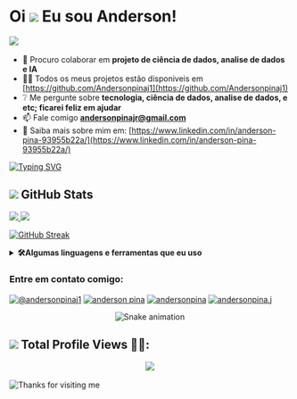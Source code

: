 
<h1>Oi <img src="https://slackmojis.com/emojis/4594-blob-wave/download" width="30" /> Eu sou Anderson! </h1>
<img src="https://raw.githubusercontent.com/MartinHeinz/MartinHeinz/master/wave.gif" width="30px">

- 👯 Procuro colaborar em **projeto de ciência de dados, analise de dados e IA**
- 👨‍💻 Todos os meus projetos estão disponiveis em [https://github.com/Andersonpinaj1](https://github.com/Andersonpinaj1)
- ❔ Me pergunte sobre **tecnologia, ciência de dados, analise de dados, e etc; ficarei feliz em ajudar**
- 📫 Fale comigo **andersonpinajr@gmail.com**
- 📄 Saiba mais sobre mim em: [https://www.linkedin.com/in/anderson-pina-93955b22a/](https://www.linkedin.com/in/anderson-pina-93955b22a/)

[![Typing SVG](https://readme-typing-svg.demolab.com?font=Fira+Code&pause=1000&center=true&vCenter=true&width=435&lines=Eu+sou+um+Cientista+de+Dados;Sempre+Aprendendo+coisas+Novas)](https://git.io/typing-svg)

 ## <img src="https://media.giphy.com/media/VgCDAzcKvsR6OM0uWg/giphy.gif" width="50"> GitHub Stats
 <div>
  <a href="https://github.com/Andersonpinaj1">
  <img height="180em" src="https://github-readme-stats.vercel.app/api?username=Andersonpinaj1&show_icons=true&theme=tokyonight&include_all_commits=true&count_private=true"/>
  <img height="180em" src="https://github-readme-stats.vercel.app/api/top-langs/?username=Andersonpinaj1&layout=compact&langs_count=7&theme=tokyonight"/>
    
[![GitHub Streak](https://streak-stats.demolab.com?user=Andersonpinaj1&theme=tokyonight&locale=pt_BR)](https://git.io/streak-stats)

<details>
  <summary><b>🛠️Algumas linguagens e ferramentas que eu uso</b></summary>
  <br/>
<p align="left"> <a href="https://www.microsoft.com/en-us/sql-server" target="_blank" rel="noreferrer"> <img src="https://www.svgrepo.com/show/303229/microsoft-sql-server-logo.svg" alt="mssql" width="40" height="40"/> </a> <a href="https://www.mysql.com/" target="_blank" rel="noreferrer"> <img src="https://raw.githubusercontent.com/devicons/devicon/master/icons/mysql/mysql-original-wordmark.svg" alt="mysql" width="40" height="40"/> </a> <a href="https://pandas.pydata.org/" target="_blank" rel="noreferrer"> <img src="https://raw.githubusercontent.com/devicons/devicon/2ae2a900d2f041da66e950e4d48052658d850630/icons/pandas/pandas-original.svg" alt="pandas" width="40" height="40"/> </a> <a href="https://www.postgresql.org" target="_blank" rel="noreferrer"> <img src="https://raw.githubusercontent.com/devicons/devicon/master/icons/postgresql/postgresql-original-wordmark.svg" alt="postgresql" width="40" height="40"/> </a> <a href="https://www.python.org" target="_blank" rel="noreferrer"> <img src="https://raw.githubusercontent.com/devicons/devicon/master/icons/python/python-original.svg" alt="python" width="40" height="40"/> </a> <a href="https://scikit-learn.org/" target="_blank" rel="noreferrer"> <img src="https://upload.wikimedia.org/wikipedia/commons/0/05/Scikit_learn_logo_small.svg" alt="scikit_learn" width="40" height="40"/> </a> <a href="https://seaborn.pydata.org/" target="_blank" rel="noreferrer"> <img src="https://seaborn.pydata.org/_images/logo-mark-lightbg.svg" alt="seaborn" width="40" height="40"/> </a> <a href="https://www.sqlite.org/" target="_blank" rel="noreferrer"> <img src="https://www.vectorlogo.zone/logos/sqlite/sqlite-icon.svg" alt="sqlite" width="40" height="40"/> </a> <a href="https://www.tensorflow.org" target="_blank" rel="noreferrer"> <img src="https://www.vectorlogo.zone/logos/tensorflow/tensorflow-icon.svg" alt="tensorflow" width="40" height="40"/> </a> </p>


</details>

    
<h3 align="left">Entre em contato comigo:</h3>
<p align="left">
<a href="https://twitter.com/@andersonpinaj1" target="blank"><img align="center" src="https://raw.githubusercontent.com/rahuldkjain/github-profile-readme-generator/master/src/images/icons/Social/twitter.svg" alt="@andersonpinaj1" height="30" width="40" /></a>
<a href="https://linkedin.com/in/anderson pina" target="blank"><img align="center" src="https://raw.githubusercontent.com/rahuldkjain/github-profile-readme-generator/master/src/images/icons/Social/linked-in-alt.svg" alt="anderson pina" height="30" width="40" /></a>
<a href="https://kaggle.com/andersonpina" target="blank"><img align="center" src="https://raw.githubusercontent.com/rahuldkjain/github-profile-readme-generator/master/src/images/icons/Social/kaggle.svg" alt="andersonpina" height="30" width="40" /></a>
<a href="https://instagram.com/andersonpina.j" target="blank"><img align="center" src="https://raw.githubusercontent.com/rahuldkjain/github-profile-readme-generator/master/src/images/icons/Social/instagram.svg" alt="andersonpina.j" height="30" width="40" /></a>
</p>
    
 
<div align="center">
  
  ![Snake animation](https://github.com/danielbped/danielbped/blob/output/github-contribution-grid-snake.svg)
 </p>
    
 </div>
    
 ## <img src=https://github.com/TheDudeThatCode/TheDudeThatCode/blob/master/Assets/Earth.gif width="30"> Total Profile Views 🕵️‍♀️: <br>
 <p align="center">
    <img alingn="center" src="https://profile-counter.glitch.me/Andersonpinaj1/count.svg"/>
 </p>
<img height="120" alt="Thanks for visiting me" width="100%" src="https://raw.githubusercontent.com/BrunnerLivio/brunnerlivio/master/images/marquee.svg" />
